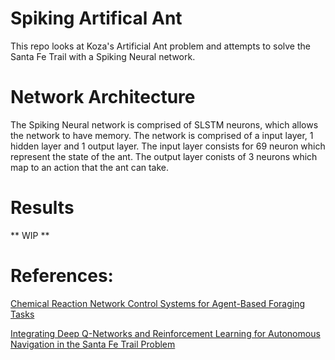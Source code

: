 # Spiking Artifical Ant

This repo looks at Koza's Artificial Ant problem and attempts to solve the Santa Fe Trail with a Spiking Neural network.

# Network Architecture

The Spiking Neural network is comprised of SLSTM neurons, which allows the network to have memory. The network is comprised of a input layer, 1 hidden layer and 1 output layer.
The input layer consists for 69 neuron which represent the state of the ant. The output layer conists of 3 neurons which map to an action that the ant can take.

# Results
** WIP **

# References:
[Chemical Reaction Network Control Systems for Agent-Based Foraging Tasks](https://pdxscholar.library.pdx.edu/open_access_etds/2203/)

[Integrating Deep Q-Networks and Reinforcement Learning for Autonomous Navigation in the Santa Fe Trail Problem](https://core.ac.uk/download/621339497.pdf)
